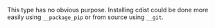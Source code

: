 This type has no obvious purpose.
Installing cdist could be done more easily using `__package_pip` or from
source using `__git`.
